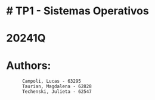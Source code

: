# # TP1 - Sistemas Operativos
# 20241Q

# Authors:
          Campoli, Lucas - 63295
          Taurian, Magdalena - 62828
          Techenski, Julieta - 62547
